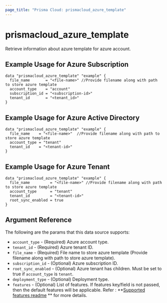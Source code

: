 ```yaml
---
page_title: "Prisma Cloud: prismacloud_azure_template"
---
```


# prismacloud_azure_template

Retrieve information about azure template for azure account.

## Example Usage for Azure Subscription

```hcl
data "prismacloud_azure_template" "example" {
  file_name       = "<file-name>" //Provide filename along with path to store azure template
  account_type    = "account"
  subscription_id = "<subscription-id>"
  tenant_id       = "<tenant_id>"
}
```

## Example Usage for Azure Active Directory

```hcl
data "prismacloud_azure_template" "example" {
  file_name    = "<file-name>"  //Provide filename along with path to store azure template
  account_type = "tenant"
  tenant_id    = "<tenant-id>"
}
```

## Example Usage for Azure Tenant

```hcl
data "prismacloud_azure_template" "example" {
  file_name         = "<file-name>" //Provide filename along with path to store azure template
  account_type      = "tenant"
  tenant_id         = "<tenant-id>"
  root_sync_enabled = true
}
```

## Argument Reference

The following are the params that this data source supports:

* `account_type` - (Required) Azure account type.
* `tenant_id` - (Required) Azure tenant ID.
* `file_name` - (Required) File name to store azure template (Provide filename along with path to store azure template).
* `subscription_id` - (Optional) Azure subscription ID.
* `root_sync_enabled` - (Optional) Azure tenant has children. Must be set to true if `account_type` is `tenant`.
* `deployment_type` - (Optional) Deployment type.
* `features` - (Optional) List of features. If features key/field is not passed, then the default features will be applicable. Refer : **[Supported features readme](https://registry.terraform.io/providers/PaloAltoNetworks/prismacloud/latest/docs/data-sources/cloud_account_supported_features) ** for more details.


